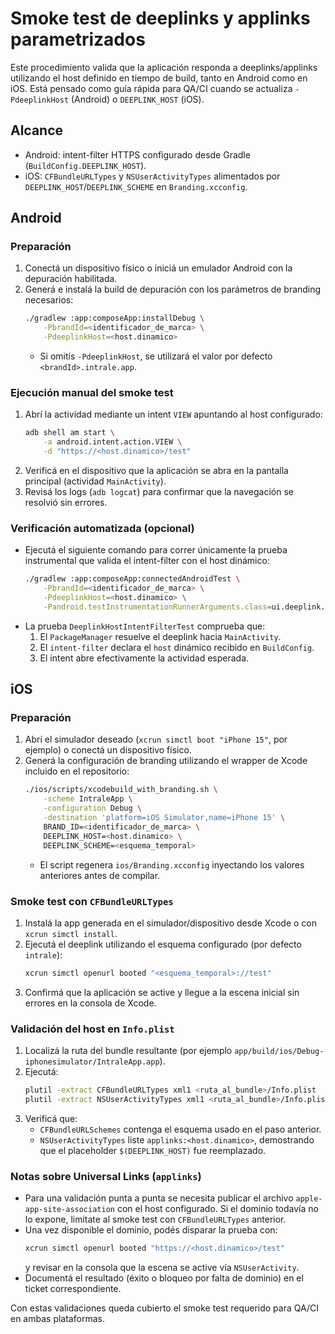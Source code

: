 # Smoke test de deeplinks y applinks parametrizados

Este procedimiento valida que la aplicación responda a deeplinks/applinks utilizando el host definido en tiempo de build, tanto en Android como en iOS. Está pensado como guía rápida para QA/CI cuando se actualiza `-PdeeplinkHost` (Android) o `DEEPLINK_HOST` (iOS).

## Alcance

- Android: intent-filter HTTPS configurado desde Gradle (`BuildConfig.DEEPLINK_HOST`).
- iOS: `CFBundleURLTypes` y `NSUserActivityTypes` alimentados por `DEEPLINK_HOST`/`DEEPLINK_SCHEME` en `Branding.xcconfig`.

## Android

### Preparación
1. Conectá un dispositivo físico o iniciá un emulador Android con la depuración habilitada.
2. Generá e instalá la build de depuración con los parámetros de branding necesarios:
   ```bash
   ./gradlew :app:composeApp:installDebug \
       -PbrandId=<identificador_de_marca> \
       -PdeeplinkHost=<host.dinamico>
   ```
   - Si omitís `-PdeeplinkHost`, se utilizará el valor por defecto `<brandId>.intrale.app`.

### Ejecución manual del smoke test
1. Abrí la actividad mediante un intent `VIEW` apuntando al host configurado:
   ```bash
   adb shell am start \
       -a android.intent.action.VIEW \
       -d "https://<host.dinamico>/test"
   ```
2. Verificá en el dispositivo que la aplicación se abra en la pantalla principal (actividad `MainActivity`).
3. Revisá los logs (`adb logcat`) para confirmar que la navegación se resolvió sin errores.

### Verificación automatizada (opcional)
- Ejecutá el siguiente comando para correr únicamente la prueba instrumental que valida el intent-filter con el host dinámico:
  ```bash
  ./gradlew :app:composeApp:connectedAndroidTest \
      -PbrandId=<identificador_de_marca> \
      -PdeeplinkHost=<host.dinamico> \
      -Pandroid.testInstrumentationRunnerArguments.class=ui.deeplink.DeeplinkHostIntentFilterTest
  ```
- La prueba `DeeplinkHostIntentFilterTest` comprueba que:
  1. El `PackageManager` resuelve el deeplink hacia `MainActivity`.
  2. El `intent-filter` declara el `host` dinámico recibido en `BuildConfig`.
  3. El intent abre efectivamente la actividad esperada.

## iOS

### Preparación
1. Abrí el simulador deseado (`xcrun simctl boot "iPhone 15"`, por ejemplo) o conectá un dispositivo físico.
2. Generá la configuración de branding utilizando el wrapper de Xcode incluido en el repositorio:
   ```bash
   ./ios/scripts/xcodebuild_with_branding.sh \
       -scheme IntraleApp \
       -configuration Debug \
       -destination 'platform=iOS Simulator,name=iPhone 15' \
       BRAND_ID=<identificador_de_marca> \
       DEEPLINK_HOST=<host.dinamico> \
       DEEPLINK_SCHEME=<esquema_temporal>
   ```
   - El script regenera `ios/Branding.xcconfig` inyectando los valores anteriores antes de compilar.

### Smoke test con `CFBundleURLTypes`
1. Instalá la app generada en el simulador/dispositivo desde Xcode o con `xcrun simctl install`.
2. Ejecutá el deeplink utilizando el esquema configurado (por defecto `intrale`):
   ```bash
   xcrun simctl openurl booted "<esquema_temporal>://test"
   ```
3. Confirmá que la aplicación se active y llegue a la escena inicial sin errores en la consola de Xcode.

### Validación del host en `Info.plist`
1. Localizá la ruta del bundle resultante (por ejemplo `app/build/ios/Debug-iphonesimulator/IntraleApp.app`).
2. Ejecutá:
   ```bash
   plutil -extract CFBundleURLTypes xml1 <ruta_al_bundle>/Info.plist
   plutil -extract NSUserActivityTypes xml1 <ruta_al_bundle>/Info.plist
   ```
3. Verificá que:
   - `CFBundleURLSchemes` contenga el esquema usado en el paso anterior.
   - `NSUserActivityTypes` liste `applinks:<host.dinamico>`, demostrando que el placeholder `$(DEEPLINK_HOST)` fue reemplazado.

### Notas sobre Universal Links (`applinks`)

- Para una validación punta a punta se necesita publicar el archivo `apple-app-site-association` con el host configurado. Si el dominio todavía no lo expone, limitate al smoke test con `CFBundleURLTypes` anterior.
- Una vez disponible el dominio, podés disparar la prueba con:
  ```bash
  xcrun simctl openurl booted "https://<host.dinamico>/test"
  ```
  y revisar en la consola que la escena se active vía `NSUserActivity`.
- Documentá el resultado (éxito o bloqueo por falta de dominio) en el ticket correspondiente.

Con estas validaciones queda cubierto el smoke test requerido para QA/CI en ambas plataformas.
